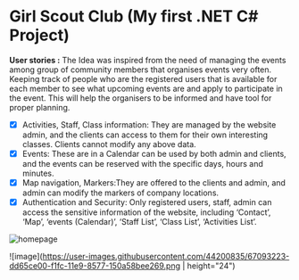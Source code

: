 # Girl Scout Club (My first .NET C# Project)


**User stories :**
The Idea was inspired from the need of managing the events among group of community members that organises events very often. Keeping track of people who are the registered users that is available for each member to see what upcoming events are and apply to participate in the event. This will help the organisers to be informed and have tool for proper planning.
- [x] Activities, Staff, Class information: They are managed by the website admin, and the clients can access to them for their own interesting classes. Clients cannot modify any above data.
- [x] Events: These are in a Calendar can be used by both admin and clients, and the events can be reserved with the specific days, hours and minutes.
- [x] Map navigation, Markers:They are offered to the clients and admin, and admin can modify the markers of company locations.
- [x] Authentication and Security: Only registered users, staff, admin can access the sensitive information of the website, including ‘Contact’, ‘Map’, ‘events (Calendar)’, ‘Staff List’, ‘Class List’, ‘Activities List’. 

![homepage](https://user-images.githubusercontent.com/44200835/67092840-00dc4900-f1fc-11e9-9469-466f0a21574b.png)

![image](https://user-images.githubusercontent.com/44200835/67093223-dd65ce00-f1fc-11e9-8577-150a58bee269.png | height="24")




